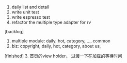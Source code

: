 1. daily list and detail
2. write unit test
3. write espresso test
4. refactor the multiple type adapter for rv

[backlog]
1. multiple module: daily, hot, category, ...,  common
2. biz: copyright, daily, hot, category, about us,


[finished]
3. 首页的view holder， 过渡一下在加载的等待时间